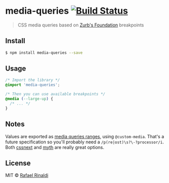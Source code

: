 [url]: http://rinaldi.io
[zurb-foundation]: https://foundation.zurb.com
[cssnext]: http://cssnext.io
[myth]: http://www.myth.io
[spec]: https://drafts.csswg.org/mediaqueries/#mq-ranges

# media-queries [![Build Status](https://semaphoreci.com/api/v1/rafaelrinaldi/media-queries/branches/master/badge.svg)](https://semaphoreci.com/rafaelrinaldi/media-queries)

> CSS media queries based on [Zurb's Foundation][zurb-foundation] breakpoints

## Install

```sh
$ npm install media-queries --save
```

## Usage

```css
/* Import the library */
@import 'media-queries';

/* Then you can use available breakpoints */
@media (--large-up) {
  /* ... */
}
```

## Notes

Values are exported as [media queries ranges][spec], using `@custom-media`. That's a future specification so you'll probably need a `/p(re|ost)\s?\-?processor/i`. Both [cssnext][cssnext] and [myth][myth] are really great options.

## License

MIT © [Rafael Rinaldi][url]
